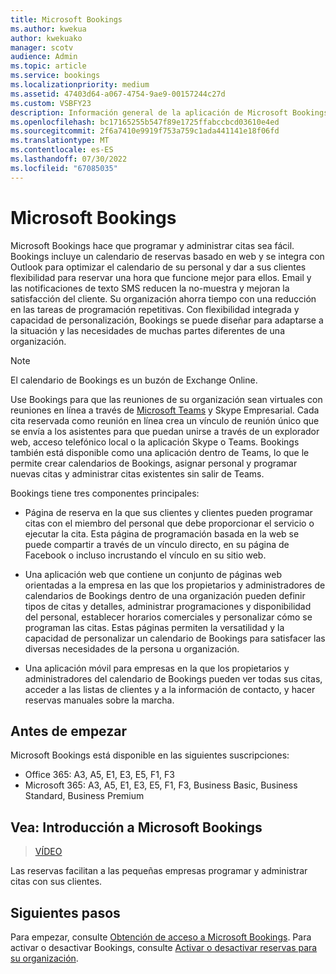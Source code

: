 ```yaml
---
title: Microsoft Bookings
ms.author: kwekua
author: kwekuako
manager: scotv
audience: Admin
ms.topic: article
ms.service: bookings
ms.localizationpriority: medium
ms.assetid: 47403d64-a067-4754-9ae9-00157244c27d
ms.custom: VSBFY23
description: Información general de la aplicación de Microsoft Bookings, que incluye un calendario de reservas basado en web y se integra con Outlook para optimizar el calendario del personal y dar a los clientes flexibilidad para reservar citas.
ms.openlocfilehash: bc17165255b547f89e1725ffabccbcd03610e4ed
ms.sourcegitcommit: 2f6a7410e9919f753a759c1ada441141e18f06fd
ms.translationtype: MT
ms.contentlocale: es-ES
ms.lasthandoff: 07/30/2022
ms.locfileid: "67085035"
---
```

# <a name="microsoft-bookings"></a>Microsoft Bookings

Microsoft Bookings hace que programar y administrar citas sea fácil. Bookings incluye un calendario de reservas basado en web y se integra con Outlook para optimizar el calendario de su personal y dar a sus clientes flexibilidad para reservar una hora que funcione mejor para ellos. Email y las notificaciones de texto SMS reducen la no-muestra y mejoran la satisfacción del cliente. Su organización ahorra tiempo con una reducción en las tareas de programación repetitivas. Con flexibilidad integrada y capacidad de personalización, Bookings se puede diseñar para adaptarse a la situación y las necesidades de muchas partes diferentes de una organización.

> [!NOTE]
> El calendario de Bookings es un buzón de Exchange Online.

Use Bookings para que las reuniones de su organización sean virtuales con reuniones en línea a través de [Microsoft Teams](https://support.microsoft.com/office/overview-of-the-bookings-app-in-teams-7b8569e1-0c8a-444e-b712-d9968b05110b) y Skype Empresarial. Cada cita reservada como reunión en línea crea un vínculo de reunión único que se envía a los asistentes para que puedan unirse a través de un explorador web, acceso telefónico local o la aplicación Skype o Teams. Bookings también está disponible como una aplicación dentro de Teams, lo que le permite crear calendarios de Bookings, asignar personal y programar nuevas citas y administrar citas existentes sin salir de Teams.

Bookings tiene tres componentes principales:

- Página de reserva en la que sus clientes y clientes pueden programar citas con el miembro del personal que debe proporcionar el servicio o ejecutar la cita. Esta página de programación basada en la web se puede compartir a través de un vínculo directo, en su página de Facebook o incluso incrustando el vínculo en su sitio web.

- Una aplicación web que contiene un conjunto de páginas web orientadas a la empresa en las que los propietarios y administradores de calendarios de Bookings dentro de una organización pueden definir tipos de citas y detalles, administrar programaciones y disponibilidad del personal, establecer horarios comerciales y personalizar cómo se programan las citas. Estas páginas permiten la versatilidad y la capacidad de personalizar un calendario de Bookings para satisfacer las diversas necesidades de la persona u organización.

- Una aplicación móvil para empresas en la que los propietarios y administradores del calendario de Bookings pueden ver todas sus citas, acceder a las listas de clientes y a la información de contacto, y hacer reservas manuales sobre la marcha.

## <a name="before-you-begin"></a>Antes de empezar

Microsoft Bookings está disponible en las siguientes suscripciones:

- Office 365: A3, A5, E1, E3, E5, F1, F3
- Microsoft 365: A3, A5, E1, E3, E5, F1, F3, Business Basic, Business Standard, Business Premium

## <a name="watch-introducing-microsoft-bookings"></a>Vea: Introducción a Microsoft Bookings

> [VÍDEO](https://www.youtube.com/watch?v=G2HOsM767Sw)

Las reservas facilitan a las pequeñas empresas programar y administrar citas con sus clientes.

## <a name="next-steps"></a>Siguientes pasos

Para empezar, consulte [Obtención de acceso a Microsoft Bookings](get-access.md). Para activar o desactivar Bookings, consulte [Activar o desactivar reservas para su organización](turn-bookings-on-or-off.md).

